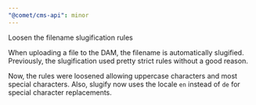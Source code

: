 ```yaml
---
"@comet/cms-api": minor
---
```


Loosen the filename slugification rules

When uploading a file to the DAM, the filename is automatically slugified.
Previously, the slugification used pretty strict rules without a good reason.

Now, the rules were loosened allowing uppercase characters and most special characters.
Also, slugify now uses the locale `en` instead of `de` for special character replacements.
